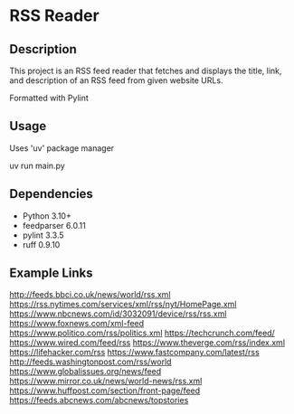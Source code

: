 # RSS Reader

## Description
This project is an RSS feed reader that fetches and displays the title, link, and description of an RSS feed from given website URLs.


Formatted with Pylint




## Usage
Uses 'uv' package manager

uv run main.py


## Dependencies

- Python 3.10+
- feedparser 6.0.11
- pylint 3.3.5
- ruff 0.9.10


## Example Links

http://feeds.bbci.co.uk/news/world/rss.xml
https://rss.nytimes.com/services/xml/rss/nyt/HomePage.xml
https://www.nbcnews.com/id/3032091/device/rss/rss.xml
https://www.foxnews.com/xml-feed
https://www.politico.com/rss/politics.xml
https://techcrunch.com/feed/
https://www.wired.com/feed/rss
https://www.theverge.com/rss/index.xml
https://lifehacker.com/rss
https://www.fastcompany.com/latest/rss
http://feeds.washingtonpost.com/rss/world
https://www.globalissues.org/news/feed
https://www.mirror.co.uk/news/world-news/rss.xml
https://www.huffpost.com/section/front-page/feed
https://feeds.abcnews.com/abcnews/topstories


